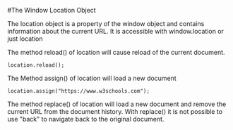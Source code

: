 #The Window Location Object

The location object is a property of the window object and contains information about the current URL. It is accessible with window.location or just location

The method reload() of location will cause reload of the current document.
```
location.reload();
```
The Method assign() of location will load a new document
```
location.assign("https://www.w3schools.com");
```
The method replace() of location will load a new document and remove the current URL from the document history. With replace() it is not possible to use "back" to navigate back to the original document.
